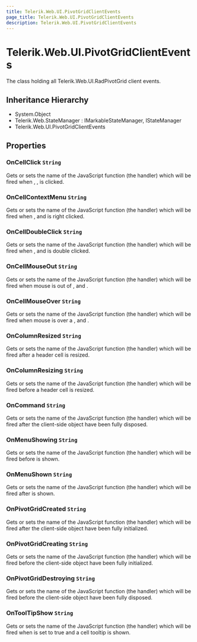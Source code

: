 ```yaml
---
title: Telerik.Web.UI.PivotGridClientEvents
page_title: Telerik.Web.UI.PivotGridClientEvents
description: Telerik.Web.UI.PivotGridClientEvents
---
```


# Telerik.Web.UI.PivotGridClientEvents

The class holding all Telerik.Web.UI.RadPivotGrid client events.

## Inheritance Hierarchy

* System.Object
* Telerik.Web.StateManager : IMarkableStateManager, IStateManager
* Telerik.Web.UI.PivotGridClientEvents

## Properties

###  OnCellClick `String`

Gets or sets the name of the JavaScript function (the handler) which
            will be fired when , ,
             is clicked.

###  OnCellContextMenu `String`

Gets or sets the name of the JavaScript function (the handler) which
            will be fired when ,  and
             is right clicked.

###  OnCellDoubleClick `String`

Gets or sets the name of the JavaScript function (the handler) which
            will be fired when ,  and
             is double clicked.

###  OnCellMouseOut `String`

Gets or sets the name of the JavaScript function (the handler) which
            will be fired when mouse is out of ,
             and .

###  OnCellMouseOver `String`

Gets or sets the name of the JavaScript function (the handler) which
            will be fired when mouse is over a ,
             and .

###  OnColumnResized `String`

Gets or sets the name of the JavaScript function (the handler) which
            will be fired after a header cell is resized.

###  OnColumnResizing `String`

Gets or sets the name of the JavaScript function (the handler) which
            will be fired before a header cell is resized.

###  OnCommand `String`

Gets or sets the name of the JavaScript function (the handler) which
            will be fired after the  client-side object
            have been fully disposed.

###  OnMenuShowing `String`

Gets or sets the name of the JavaScript function (the handler) which
            will be fired before  is shown.

###  OnMenuShown `String`

Gets or sets the name of the JavaScript function (the handler) which
            will be fired after  is shown.

###  OnPivotGridCreated `String`

Gets or sets the name of the JavaScript function (the handler) which
            will be fired after the  client-side object
            have been fully initialized.

###  OnPivotGridCreating `String`

Gets or sets the name of the JavaScript function (the handler) which
            will be fired before the  client-side object
            have been fully initialized.

###  OnPivotGridDestroying `String`

Gets or sets the name of the JavaScript function (the handler) which
            will be fired before the  client-side object
            have been fully disposed.

###  OnToolTipShow `String`

Gets or sets the name of the JavaScript function (the handler) which
            will be fired when  is set to true
            and a cell tooltip is shown.

